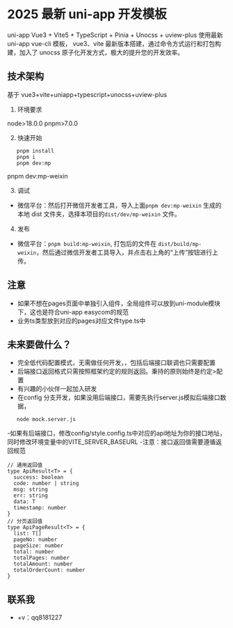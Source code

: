 # 2025 最新 uni-app 开发模板
uni-app Vue3 + Vite5 + TypeScript + Pinia + Unocss +  uview-plus
使用最新 uni-app vue-cli 模板， vue3、vite 最新版本搭建，通过命令方式运行和打包构建，加入了 unocss 原子化开发方式，极大的提升您的开发效率。

## 技术架构

基于 vue3+vite+uniapp+typescript+unocss+uview-plus

1. 环境要求

node>18.0.0
pnpm>7.0.0

2. 快速开始

```
   pnpm install
   pnpm i
   pnpm dev:mp

```

pnpm dev:mp-weixin

3. 调试

- 微信平台：然后打开微信开发者工具，导入上面`pnpm dev:mp-weixin` 生成的本地 dist 文件夹，选择本项目的`dist/dev/mp-weixin` 文件。

4. 发布

- 微信平台：`pnpm build:mp-weixin`, 打包后的文件在 `dist/build/mp-weixin`，然后通过微信开发者工具导入，并点击右上角的“上传”按钮进行上传。

## 注意

- 如果不想在pages页面中单独引入组件，全局组件可以放到uni-module模块下，这也是符合uni-app easycom的规范
- 业务ts类型放到对应的pages对应文件type.ts中

## 未来要做什么？

- 完全低代码配置模式，无需做任何开发，，包括后端接口联调也只需要配置
- 后端接口返回格式只需按照框架约定的规则返回。秉持的原则始终是约定>配置
- 有兴趣的小伙伴一起加入研发
- 在config 分支开发，如果没用后端接口，需要先执行server.js模拟后端接口数据，
```
   node mock.server.js

```
-如果有后端接口，修改config/style.config.ts中对应的api地址为你的接口地址，同时修改环境变量中的VITE_SERVER_BASEURL
-注意：接口返回值需要遵循返回规范

```
// 通用返回值
type ApiResult<T> = {
  success: boolean
  code: number | string
  msg: string
  err: string
  data: T
  timestamp: number
}
// 分页返回值
type ApiPageResult<T> = {
  list: T[]
  pageNo: number
  pageSize: number
  total: number
  totalPages: number
  totalAmount: number
  totalOrderCount: number
}

```

## 联系我

- +v：qq8181227

